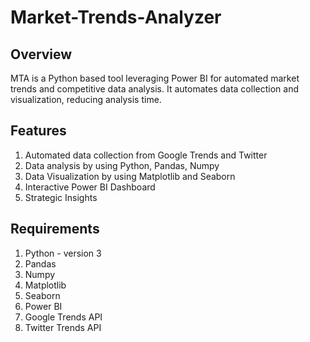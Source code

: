 # Market-Trends-Analyzer
## Overview
MTA is a Python based tool leveraging Power BI for automated market trends and competitive data analysis. It automates data collection and visualization, reducing analysis time.

## Features
1. Automated data collection from Google Trends and Twitter
2. Data analysis by using Python, Pandas, Numpy
3. Data Visualization by using Matplotlib and Seaborn
4. Interactive Power BI Dashboard
5. Strategic Insights

## Requirements
1. Python - version 3
2. Pandas
3. Numpy
4. Matplotlib
5. Seaborn
6. Power BI
7. Google Trends API
8. Twitter Trends API
